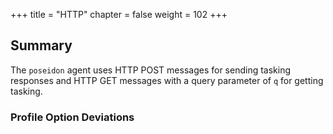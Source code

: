+++
title = "HTTP"
chapter = false
weight = 102
+++

## Summary


The `poseidon` agent uses HTTP POST messages for sending tasking responses and HTTP GET messages with a query parameter of `q` for getting tasking.


### Profile Option Deviations

